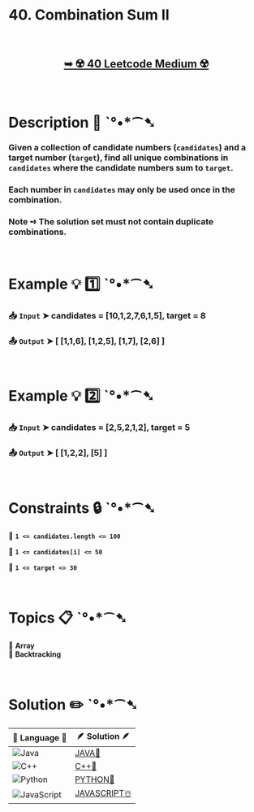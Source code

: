 # 40. Combination Sum II

</br>

<h2 align="center"> 

<a href="https://leetcode.com/problems/combination-sum-ii/description/?envType=daily-question&envId=2024-08-13"><strong>➥ ☢️ 40 Leetcode Medium ☢️ </strong></a>
</h2>

</br>

# Description 📜 ˋ°•*⁀➷

### Given a collection of candidate numbers (`candidates`) and a target number (`target`), find all unique combinations in `candidates` where the candidate numbers sum to `target`.

### Each number in `candidates` may only be used once in the combination.

### Note ➺ The solution set must not contain duplicate combinations.

</br>

# Example 💡 1️⃣ ˋ°•*⁀➷

  ### 📥 `Input`  ➤  candidates = [10,1,2,7,6,1,5], target = 8

  ### 📤 `Output`  ➤ [ [1,1,6], [1,2,5], [1,7], [2,6] ]

</br>

# Example 💡 2️⃣ ˋ°•*⁀➷

  ### 📥 `Input` ➤  candidates = [2,5,2,1,2], target = 5

  ### 📤 `Output`  ➤ [ [1,2,2], [5] ]

</br>

# Constraints 🔒 ˋ°•*⁀➷

🔹 **`1 <= candidates.length <= 100`** </br>

🔹 **`1 <= candidates[i] <= 50`** </br>

🔹 **`1 <= target <= 30`** </br>

</br>

# Topics 📋 ˋ°•*⁀➷

🔸 **Array**  </br>
🔸 **Backtracking**  </br>


</br>

# Solution ✏️ ˋ°•*⁀➷

| 📒 Language 📒  | 🪶 Solution 🪶 |
| ------------- | ------------- |
|  ![Java](https://img.shields.io/badge/java-%23ED8B00.svg?style=for-the-badge&logo=openjdk&logoColor=white)  | [JAVA🍁](https://github.com/Prakhar-002/LEETCODE/blob/main/%F0%9F%93%9C%20Daily%20Challange%20%F0%9F%92%A1/08%20August%20%F0%9F%8F%B5%EF%B8%8F%202024/13%20-%2008%20-%202024%20---%2040.%20Combination%20Sum%20II%20%E2%98%83%EF%B8%8F%20%F0%9F%8D%81%20%F0%9F%8D%B0%20%F0%9F%8E%B2/%F0%9F%8D%81JAVA-40-CombinationSum-II.java) |
|  ![C++](https://img.shields.io/badge/c++-%2300599C.svg?style=for-the-badge&logo=c%2B%2B&logoColor=white)  | [C++🎲](https://github.com/Prakhar-002/LEETCODE/blob/main/%F0%9F%93%9C%20Daily%20Challange%20%F0%9F%92%A1/08%20August%20%F0%9F%8F%B5%EF%B8%8F%202024/13%20-%2008%20-%202024%20---%2040.%20Combination%20Sum%20II%20%E2%98%83%EF%B8%8F%20%F0%9F%8D%81%20%F0%9F%8D%B0%20%F0%9F%8E%B2/%F0%9F%8E%B2CPP-40-CombinationSum-II.cpp)  |
|  ![Python](https://img.shields.io/badge/python-3670A0?style=for-the-badge&logo=python&logoColor=ffdd54)    | [PYTHON🍰](https://github.com/Prakhar-002/LEETCODE/blob/main/%F0%9F%93%9C%20Daily%20Challange%20%F0%9F%92%A1/08%20August%20%F0%9F%8F%B5%EF%B8%8F%202024/13%20-%2008%20-%202024%20---%2040.%20Combination%20Sum%20II%20%E2%98%83%EF%B8%8F%20%F0%9F%8D%81%20%F0%9F%8D%B0%20%F0%9F%8E%B2/%F0%9F%8D%B0PYTHON-40-CombinationSum-II.py) |
| ![JavaScript](https://img.shields.io/badge/javascript-%23323330.svg?style=for-the-badge&logo=javascript&logoColor=%23F7DF1E)   | [JAVASCRIPT☃️](https://github.com/Prakhar-002/LEETCODE/blob/main/%F0%9F%93%9C%20Daily%20Challange%20%F0%9F%92%A1/08%20August%20%F0%9F%8F%B5%EF%B8%8F%202024/13%20-%2008%20-%202024%20---%2040.%20Combination%20Sum%20II%20%E2%98%83%EF%B8%8F%20%F0%9F%8D%81%20%F0%9F%8D%B0%20%F0%9F%8E%B2/%E2%98%83%EF%B8%8FJAVASCRIPT-40-CombinationSum-II.js) |
